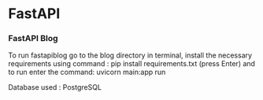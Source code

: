 # FastAPI  

### FastAPI Blog

To run fastapiblog go to the blog directory in terminal, install the necessary requirements using command : pip install requirements.txt (press Enter) and to run enter the command: uvicorn main:app run  

Database used : PostgreSQL
